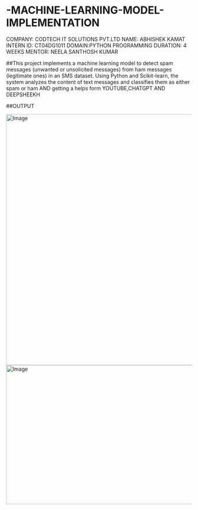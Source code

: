 # -MACHINE-LEARNING-MODEL-IMPLEMENTATION
COMPANY: CODTECH IT SOLUTIONS PVT.LTD
NAME: ABHISHEK KAMAT 
INTERN ID: CT04DG1011
DOMAIN:PYTHON PROGRAMMING 
DURATION: 4 WEEKS
MENTOR: NEELA SANTHOSH KUMAR

##This project implements a machine learning model to detect spam messages (unwanted or unsolicited messages) from ham messages (legitimate ones) in an SMS dataset. Using Python and Scikit-learn, the system analyzes the content of text messages and classifies them as either spam or ham AND getting a helps form YOUTUBE,CHATGPT AND DEEPSHEEKH


##OUTPUT

<img width="789" height="680" alt="Image" src="https://github.com/user-attachments/assets/233db030-edff-40b1-a964-bbe2e5028ca1" />
<img width="1329" height="377" alt="Image" src="https://github.com/user-attachments/assets/604b740e-d4b4-45be-a1dc-cc6d7b0d675f" />
